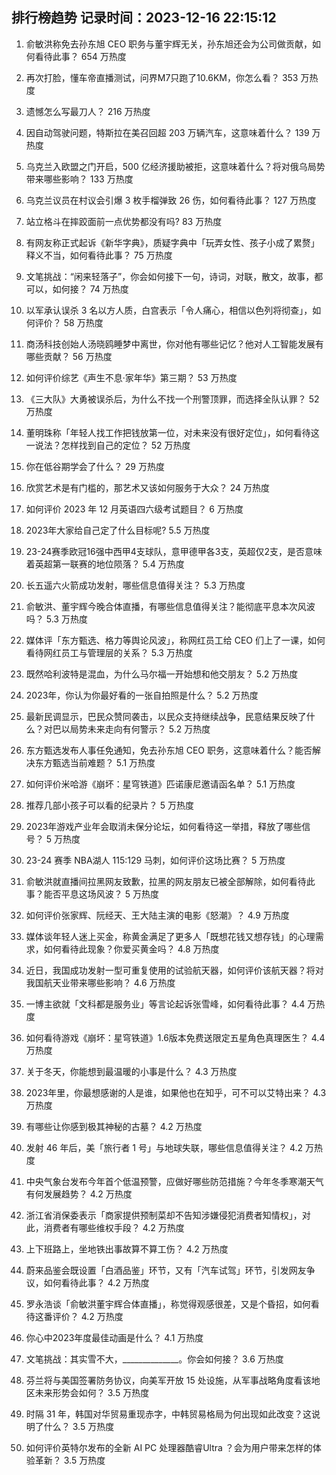 
## 排行榜趋势 记录时间：2023-12-16 22:15:12
  
  1. 俞敏洪称免去孙东旭 CEO 职务与董宇辉无关，孙东旭还会为公司做贡献，如何看待此事？ 654 万热度
    
  2. 再次打脸，懂车帝直播测试，问界M7只跑了10.6KM，你怎么看？ 353 万热度
    
  3. 遗憾怎么写最刀人？ 216 万热度
    
  4. 因自动驾驶问题，特斯拉在美召回超 203 万辆汽车，这意味着什么？ 139 万热度
    
  5. 乌克兰入欧盟之门开启，500 亿经济援助被拒，这意味着什么？将对俄乌局势带来哪些影响？ 133 万热度
    
  6. 乌克兰议员在村议会引爆 3 枚手榴弹致 26 伤，如何看待此事？ 127 万热度
    
  7. 站立格斗在摔跤面前一点优势都没有吗? 83 万热度
    
  8. 有网友称正式起诉《新华字典》，质疑字典中「玩弄女性、孩子小成了累赘」释义不当，如何看待此事？ 75 万热度
    
  9. 文笔挑战：“闲来轻落子”，你会如何接下一句，诗词，对联，散文，故事，都可以，如何接？ 74 万热度
    
  10. 以军承认误杀 3 名以方人质，白宫表示「令人痛心，相信以色列将彻查」，如何评价？ 58 万热度
    
  11. 商汤科技创始人汤晓鸥睡梦中离世，你对他有哪些记忆？他对人工智能发展有哪些贡献？ 56 万热度
    
  12. 如何评价综艺《声生不息·家年华》第三期？ 53 万热度
    
  13. 《三大队》大勇被误杀后，为什么不找一个刑警顶罪，而选择全队认罪？ 52 万热度
    
  14. 董明珠称「年轻人找工作把钱放第一位，对未来没有很好定位」，如何看待这一说法？怎样找到自己的定位？ 52 万热度
    
  15. 你在低谷期学会了什么？ 29 万热度
    
  16. 欣赏艺术是有门槛的，那艺术又该如何服务于大众？ 24 万热度
    
  17. 如何评价 2023 年 12 月英语四六级考试题目？ 6 万热度
    
  18. 2023年大家给自己定了什么目标呢? 5.5 万热度
    
  19. 23-24赛季欧冠16强中西甲4支球队，意甲德甲各3支，英超仅2支，是否意味着英超第一联赛的地位陨落？ 5.4 万热度
    
  20. 长五遥六火箭成功发射，哪些信息值得关注？ 5.3 万热度
    
  21. 俞敏洪、董宇辉今晚合体直播，有哪些信息值得关注？能彻底平息本次风波吗？ 5.3 万热度
    
  22. 媒体评「东方甄选、格力等舆论风波」，称网红员工给 CEO 们上了一课，如何看待网红员工与管理层的关系？ 5.3 万热度
    
  23. 既然哈利波特是混血，为什么马尔福一开始想和他交朋友？ 5.2 万热度
    
  24. 2023年，你认为你最好看的一张自拍照是什么？ 5.2 万热度
    
  25. 最新民调显示，巴民众赞同袭击，以民众支持继续战争，民意结果反映了什么？对巴以局势未来走向有何警示？ 5.2 万热度
    
  26. 东方甄选发布人事任免通知，免去孙东旭 CEO 职务，这意味着什么？能否解决东方甄选当前难题？ 5.1 万热度
    
  27. 如何评价米哈游《崩坏：星穹铁道》匹诺康尼邀请函名单？ 5.1 万热度
    
  28. 推荐几部小孩子可以看的纪录片？ 5 万热度
    
  29. 2023年游戏产业年会取消未保分论坛，如何看待这一举措，释放了哪些信号？ 5 万热度
    
  30. 23-24 赛季 NBA湖人 115:129 马刺，如何评价这场比赛？ 5 万热度
    
  31. 俞敏洪就直播间拉黑网友致歉，拉黑的网友朋友已被全部解除，如何看待此事？能否平息这场风波？ 5 万热度
    
  32. 如何评价张家辉、阮经天、王大陆主演的电影《怒潮》？ 4.9 万热度
    
  33. 媒体谈年轻人迷上买金，称黄金满足了更多人「既想花钱又想存钱」的心理需求，如何看待此现象？你爱买黄金吗？ 4.8 万热度
    
  34. 近日，我国成功发射一型可重复使用的试验航天器，如何评价该航天器？将对我国航天业带来哪些影响？ 4.6 万热度
    
  35. 一博主欲就「文科都是服务业」等言论起诉张雪峰，如何看待此事？ 4.4 万热度
    
  36. 如何看待游戏《崩坏：星穹铁道》1.6版本免费送限定五星角色真理医生？ 4.4 万热度
    
  37. 关于冬天，你能想到最温暖的小事是什么？ 4.3 万热度
    
  38. 2023年里，你最想感谢的人是谁，如果他也在知乎，可不可以艾特出来？ 4.3 万热度
    
  39. 有哪些让你感到极其神秘的古墓？ 4.2 万热度
    
  40. 发射 46 年后，美「旅行者 1 号」与地球失联，哪些信息值得关注？ 4.2 万热度
    
  41. 中央气象台发布今年首个低温预警，应做好哪些防范措施？今年冬季寒潮天气有何发展趋势？ 4.2 万热度
    
  42. 浙江省消保委表示「商家提供预制菜却不告知涉嫌侵犯消费者知情权」，对此，消费者有哪些维权手段？ 4.2 万热度
    
  43. 上下班路上，坐地铁出事故算不算工伤？ 4.2 万热度
    
  44. 蔚来品鉴会既设置「白酒品鉴」环节，又有「汽车试驾」环节，引发网友争议，如何看待此事？ 4.2 万热度
    
  45. 罗永浩谈「俞敏洪董宇辉合体直播」，称觉得观感很差，又是个昏招，如何看待这番评价？ 4.2 万热度
    
  46. 你心中2023年度最佳动画是什么？ 4.1 万热度
    
  47. 文笔挑战：其实雪不大，______________。你会如何接？ 3.6 万热度
    
  48. 芬兰将与美国签署防务协议，向美军开放 15 处设施，从军事战略角度看该地区未来形势会如何？ 3.5 万热度
    
  49. 时隔 31 年，韩国对华贸易重现赤字，中韩贸易格局为何出现如此改变？这说明了什么？ 3.5 万热度
    
  50. 如何评价英特尔发布的全新 AI PC 处理器酷睿Ultra ？会为用户带来怎样的体验革新？ 3.5 万热度
    